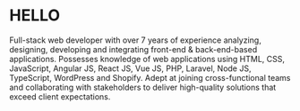 <h1>HELLO</h1>
<p> Full-stack web developer with over 7 years of experience analyzing, designing, developing and integrating front-end & back-end-based applications. Possesses knowledge of web applications using HTML, CSS, JavaScript, Angular JS, React JS, Vue JS, PHP, Laravel, Node JS, TypeScript, WordPress and Shopify. Adept at joining cross-functional teams and collaborating with stakeholders to deliver high-quality solutions that exceed client expectations. </p>
